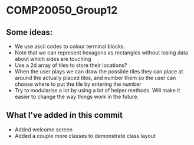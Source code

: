 # COMP20050_Group12
## Some ideas:
- We use ascii codes to colour terminal blocks.
- Note that we can represent hexagons as rectangles
without losing data about which sides are touching
- Use a 2d array of tiles to store their locations?
- When the user plays we can draw the possible tiles
they can place at around the actually placed tiles,
and number them so the user can choose where to put
the tile by entering the number
- Try to modularise a lot by using a lot of helper
methods.  Will make it easier to change the way things
work in the future.

## What I've added in this commit
- Added welcome screen
- Added a couple more classes to demonstrate class layout